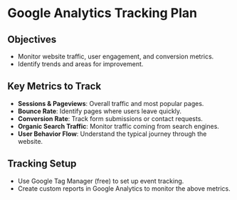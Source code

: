 # Google Analytics Tracking Plan

## Objectives
- Monitor website traffic, user engagement, and conversion metrics.
- Identify trends and areas for improvement.

## Key Metrics to Track
- **Sessions & Pageviews**: Overall traffic and most popular pages.
- **Bounce Rate**: Identify pages where users leave quickly.
- **Conversion Rate**: Track form submissions or contact requests.
- **Organic Search Traffic**: Monitor traffic coming from search engines.
- **User Behavior Flow**: Understand the typical journey through the website.

## Tracking Setup
- Use Google Tag Manager (free) to set up event tracking.
- Create custom reports in Google Analytics to monitor the above metrics.
